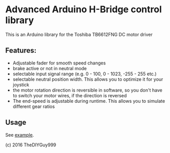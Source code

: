 # Advanced Arduino H-Bridge control library

This is an Arduino library for the Toshiba TB6612FNG DC motor driver

## Features:
- Adjustable fader for smooth speed changes
- brake active or not in neutral mode
- selectable input signal range (e.g. 0 - 100, 0 - 1023, -255 - 255 etc.)
- selectable neutral position width. This allows you to optimize it for your joystick
- the motor rotation direction is reversible in software, so you don't have to switch your motor wires, if the direction is reversed
- The end-speed is adjustable during runtime. This allows you to simulate different gear ratios

## Usage

See [example](https://github.com/TheDIYGuy999/DRV8833/blob/master/examples/TB6612FNG/TB6612FNG.ino).


(c) 2016 TheDIYGuy999